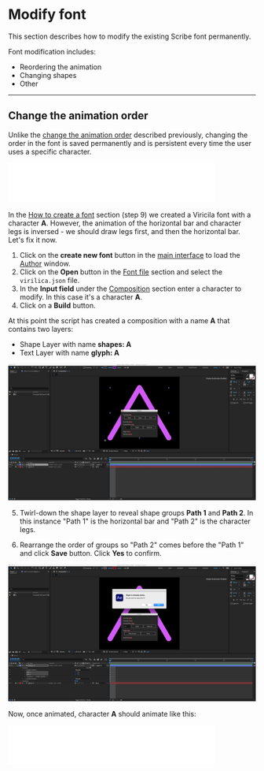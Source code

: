 # Modify font

This section describes how to modify the existing Scribe font permanently.

Font modification includes:

- Reordering the animation
- Changing shapes
- Other

---

## Change the animation order

Unlike the [change the animation order](how-to/reorder.md) described previously, changing the order in the font is saved permanently and is persistent every time the user uses a specific character.

![AAAAA 1](../assets/animations/AAAAA-1.gif)

In the [How to create a font](how-to/create.md) section (step 9) we created a Viricila font with a character **A**. However, the animation of the horizontal bar and character legs is inversed - we should draw legs first, and then the horizontal bar. Let's fix it now.

1. Click on the **create new font** button in the [main interface](interface/main.md) to load the [Author](interface/author.md) window.
2. Click on the **Open** button in the [Font file](interface/author.md#font-file) section and select the `virilica.json` file.
3. In the **Input field** under the [Composition](interface/author.md#composition) section enter a character to modify. In this case it's a character **A**.
4. Click on a **Build** button.

At this point the script has created a composition with a name **A** that contains two layers:

- Shape Layer with name **shapes: A**
- Text Layer with name **glyph: A**

![modify](../assets/how-to/modify/modify-01.png)

5. Twirl-down the shape layer to reveal shape groups **Path 1** and **Path 2**. In this instance "Path 1" is the horizontal bar and "Path 2" is the character legs.

6. Rearrange the order of groups so "Path 2" comes before the "Path 1" and click **Save** button. Click **Yes** to confirm.

![modify](../assets/how-to/modify/modify-02.png)

Now, once animated, character **A** should animate like this:

![AAAAA 2](../assets/animations/AAAAA-2.gif)

